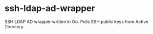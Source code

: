 # ssh-ldap-ad-wrapper
SSH LDAP AD wrapper written in Go. Pulls SSH public keys from Active Directory.
